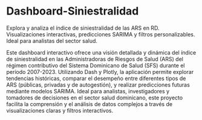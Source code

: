 # Dashboard-Siniestralidad
Explora y analiza el índice de siniestralidad de las ARS en RD. Visualizaciones interactivas, predicciones SARIMA y filtros personalizables. Ideal para analistas del sector salud.

Este dashboard interactivo ofrece una visión detallada y dinámica del índice de siniestralidad en las Administradoras de Riesgos de Salud (ARS) del régimen contributivo del Sistema Dominicano de Salud (SFS) durante el período 2007-2023. Utilizando Dash y Plotly, la aplicación permite explorar tendencias históricas, comparar el desempeño entre diferentes tipos de ARS (públicas, privadas y de autogestión), y realizar predicciones futuras mediante modelos SARIMA. Ideal para analistas, investigadores y tomadores de decisiones en el sector salud dominicano, este proyecto facilita la comprensión y el análisis de datos complejos a través de visualizaciones claras y filtros interactivos.
